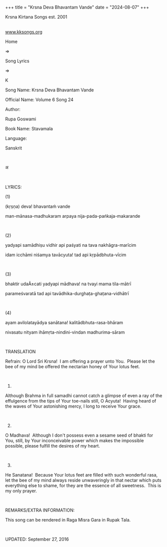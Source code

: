+++ 
title = "Krsna Deva Bhavantam Vande"
date = "2024-08-07"
+++

Krsna Kirtana Songs est.
2001                                                           
                                                                                   

www.kksongs.org








Home
 
⇒
 
Song Lyrics
 
⇒
 
K


Song
Name: Krsna Deva Bhavantam Vande


Official
Name: Volume 6 Song 24


Author:

Rupa Goswami


Book
Name: 
Stavamala


Language:

Sanskrit


 








अ








 


LYRICS:


(1)


(kṛṣṇa)
deva! bhavantaḿ vande


man-mānasa-madhukaram
arpaya nija-pada-pańkaja-makarande


 


(2)


yadyapi
samādhiṣu vidhir api paśyati na tava nakhāgra-marīcim


idam
icchāmi niśamya tavācyuta! tad api
kṛpādbhuta-vīcim


 


(3)


bhaktir
udaÃ±cati yadyapi mādhava! na tvayi mama tila-mātrī


parameśvaratā
tad api tavādhika-durghaṭa-ghaṭana-vidhātrī


 


(4)


ayam
avilolatayādya sanātana! kalitādbhuta-rasa-bhāram


nivasatu
nityam ihāmṛta-nindini-vindan madhurima-sāram


 


TRANSLATION


Refrain:
O Lord Sri Krsna!  I am offering a prayer unto You.  Please let the
bee of my mind be offered the nectarian honey of Your lotus feet.


 


1)
Although Brahma in full samadhi cannot catch a glimpse of even a ray of the
effulgence from the tips of Your toe-nails still, O Acyuta!  Having heard
of the waves of Your astonishing mercy, I long to receive Your grace.


 


2)
O Madhava!  Although I don't possess even a sesame seed of bhakti for You,
still, by Your inconceivable power which makes the impossible possible, please
fulfill the desires of my heart.


 


3)
He Sanatana!  Because Your lotus feet are filled with such wonderful rasa,
let the bee of my mind always reside unwaveringly in that nectar which puts
everything else to shame, for they are the essence of all sweetness.  This
is my only prayer.


 


REMARKS/EXTRA
INFORMATION:


This
song can be rendered in Raga Misra Gara in Rupak Tala.


 


UPDATED:
 September 27, 2016